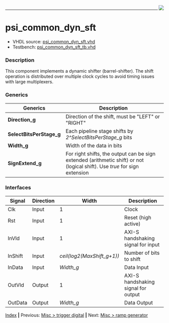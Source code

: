 <img align="right" src="../psi_logo.png">

***
# psi_common_dyn_sft

- VHDL source: [psi_common_dyn_sft.vhd](../../hdl/psi_common_dyn_sft.vhd)
- Testbench:  [psi_common_dyn_sft_tb.vhd](../../testbench/psi_common_dyn_sft_tb/psi_common_dyn_sft_tb.vhd)

### Description
This component implements a dynamic shifter (barrel-shifter). The shift operation is distributed over multiple clock cycles to avoid timing issues with large multiplexers.

### Generics


Generics        | Description
----------------|-------------------------------------------------
**Direction\_g**|Direction of the shift, must be "LEFT" or "RIGHT"
**SelectBitsPerStage\_g**|Each pipeline stage shifts by _2^SelectBitsPerStage_g_  bits
**Width\_g** 		|Width of the data in bits
**SignExtend\_g** |For right shifts, the output can be sign extended (arithmetic shift) or not (logical shift). Use _true_ for sign extension

### Interfaces

Signal  |Direction  |Width   |Description
--------|-----------|--------|---------------------------------
Clk  |Input      |1       |Clock
Rst  |Input      |1       |Reset (high active)
InVld  |Input      |1  |AXI-S handshaking signal for input
InShift  |Input     |_ceil(log2(MaxShift_g+1))_  |Number of bits to shift
InData |Input |_Width_g_ |Data Input
OutVld |Output |1 |AXI-S handshaking signal for output
OutData |Output |_Width\_g_ |Data Output

[Index](../psi_common_index.md) **|** Previous: [Misc > trigger digital](../ch11_misc/ch11_10_trigger_digital.md) **|** Next: [Misc > ramp generator](../ch11_misc/ch11_12_ramp_gene.md)
